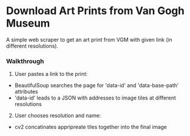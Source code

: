 # Download Art Prints from Van Gogh Museum
A simple web scraper to get an art print from VGM with given link (in different resolutions).

### Walkthrough
1. User pastes a link to the print:
  * BeautifulSoup searches the page for 'data-id' and 'data-base-path' attributes
  * 'data-id' leads to a JSON with addresses to image tiles at different resolutions

2. User chooses resolution and name:
  * cv2 concatinates appripreate tiles together into the final image
